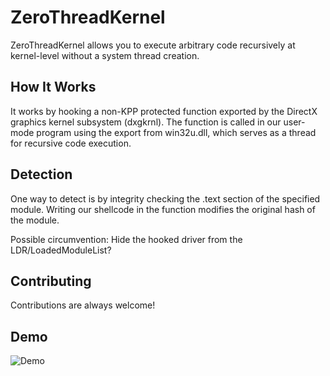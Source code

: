 <h1>ZeroThreadKernel</h1>
<p>ZeroThreadKernel allows you to execute arbitrary code recursively at kernel-level without a system thread creation.</p>
<h2>How It Works</h2>
<p>It works by hooking a non-KPP protected function exported by the DirectX graphics kernel subsystem (dxgkrnl). The function is called in our user-mode program using the export from win32u.dll, which serves as a thread for recursive code execution.</p>
<h2>Detection</h2>
<p>One way to detect is by integrity checking the .text section of the specified module. Writing our shellcode in the function modifies the original hash of the module. <br> 

Possible circumvention: Hide the hooked driver from the LDR/LoadedModuleList?</p>
<h2>Contributing</h2>
<p>Contributions are always welcome!</p>
<h2>Demo</h2>

![Demo](demo.gif)
